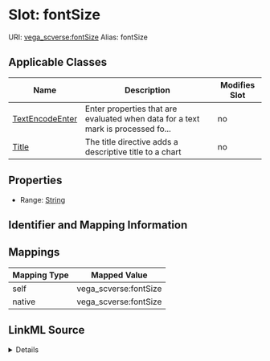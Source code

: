 

# Slot: fontSize 



URI: [vega_scverse:fontSize](https://w3id.org/scverse/vega-scverse/fontSize)
Alias: fontSize

<!-- no inheritance hierarchy -->





## Applicable Classes

| Name | Description | Modifies Slot |
| --- | --- | --- |
| [TextEncodeEnter](TextEncodeEnter.md) | Enter properties that are evaluated when data for a text mark is processed fo... |  no  |
| [Title](Title.md) | The title directive adds a descriptive title to a chart |  no  |







## Properties

* Range: [String](String.md)





## Identifier and Mapping Information








## Mappings

| Mapping Type | Mapped Value |
| ---  | ---  |
| self | vega_scverse:fontSize |
| native | vega_scverse:fontSize |




## LinkML Source

<details>
```yaml
name: fontSize
alias: fontSize
domain_of:
- Title
- TextEncodeEnter
range: string

```
</details>